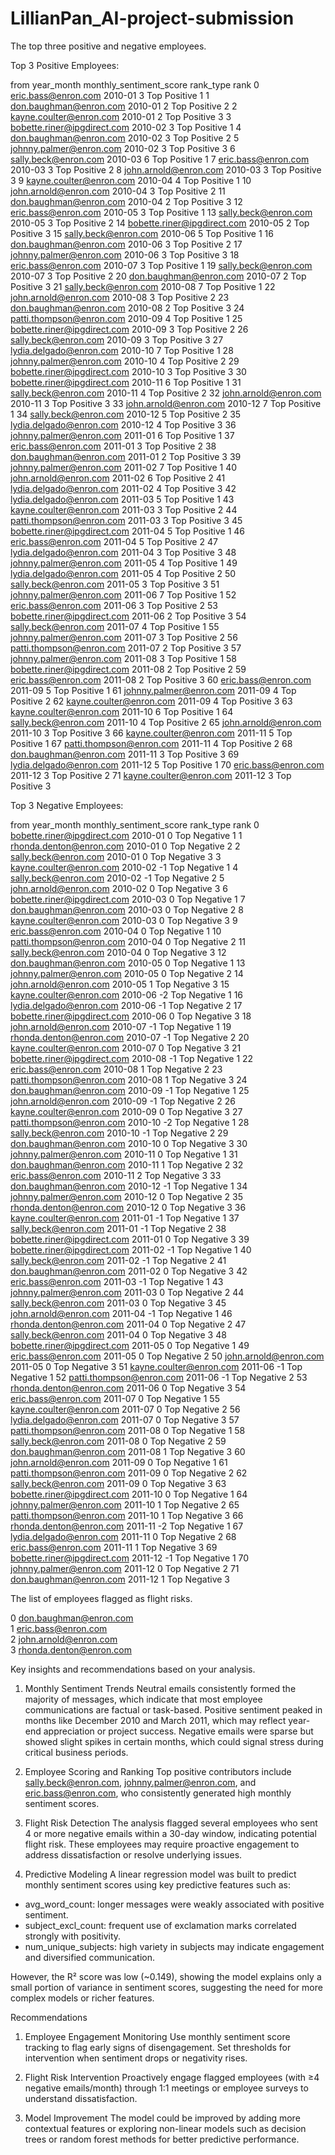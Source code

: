 # LillianPan_AI-project-submission

The top three positive and negative employees.

Top 3 Positive Employees:

from	year_month	monthly_sentiment_score	rank_type	rank
0	eric.bass@enron.com	2010-01	3	Top Positive	1
1	don.baughman@enron.com	2010-01	2	Top Positive	2
2	kayne.coulter@enron.com	2010-01	2	Top Positive	3
3	bobette.riner@ipgdirect.com	2010-02	3	Top Positive	1
4	don.baughman@enron.com	2010-02	3	Top Positive	2
5	johnny.palmer@enron.com	2010-02	3	Top Positive	3
6	sally.beck@enron.com	2010-03	6	Top Positive	1
7	eric.bass@enron.com	2010-03	3	Top Positive	2
8	john.arnold@enron.com	2010-03	3	Top Positive	3
9	kayne.coulter@enron.com	2010-04	4	Top Positive	1
10	john.arnold@enron.com	2010-04	3	Top Positive	2
11	don.baughman@enron.com	2010-04	2	Top Positive	3
12	eric.bass@enron.com	2010-05	3	Top Positive	1
13	sally.beck@enron.com	2010-05	3	Top Positive	2
14	bobette.riner@ipgdirect.com	2010-05	2	Top Positive	3
15	sally.beck@enron.com	2010-06	5	Top Positive	1
16	don.baughman@enron.com	2010-06	3	Top Positive	2
17	johnny.palmer@enron.com	2010-06	3	Top Positive	3
18	eric.bass@enron.com	2010-07	3	Top Positive	1
19	sally.beck@enron.com	2010-07	3	Top Positive	2
20	don.baughman@enron.com	2010-07	2	Top Positive	3
21	sally.beck@enron.com	2010-08	7	Top Positive	1
22	john.arnold@enron.com	2010-08	3	Top Positive	2
23	don.baughman@enron.com	2010-08	2	Top Positive	3
24	patti.thompson@enron.com	2010-09	4	Top Positive	1
25	bobette.riner@ipgdirect.com	2010-09	3	Top Positive	2
26	sally.beck@enron.com	2010-09	3	Top Positive	3
27	lydia.delgado@enron.com	2010-10	7	Top Positive	1
28	johnny.palmer@enron.com	2010-10	4	Top Positive	2
29	bobette.riner@ipgdirect.com	2010-10	3	Top Positive	3
30	bobette.riner@ipgdirect.com	2010-11	6	Top Positive	1
31	sally.beck@enron.com	2010-11	4	Top Positive	2
32	john.arnold@enron.com	2010-11	3	Top Positive	3
33	john.arnold@enron.com	2010-12	7	Top Positive	1
34	sally.beck@enron.com	2010-12	5	Top Positive	2
35	lydia.delgado@enron.com	2010-12	4	Top Positive	3
36	johnny.palmer@enron.com	2011-01	6	Top Positive	1
37	eric.bass@enron.com	2011-01	3	Top Positive	2
38	don.baughman@enron.com	2011-01	2	Top Positive	3
39	johnny.palmer@enron.com	2011-02	7	Top Positive	1
40	john.arnold@enron.com	2011-02	6	Top Positive	2
41	lydia.delgado@enron.com	2011-02	4	Top Positive	3
42	lydia.delgado@enron.com	2011-03	5	Top Positive	1
43	kayne.coulter@enron.com	2011-03	3	Top Positive	2
44	patti.thompson@enron.com	2011-03	3	Top Positive	3
45	bobette.riner@ipgdirect.com	2011-04	5	Top Positive	1
46	eric.bass@enron.com	2011-04	5	Top Positive	2
47	lydia.delgado@enron.com	2011-04	3	Top Positive	3
48	johnny.palmer@enron.com	2011-05	4	Top Positive	1
49	lydia.delgado@enron.com	2011-05	4	Top Positive	2
50	sally.beck@enron.com	2011-05	3	Top Positive	3
51	johnny.palmer@enron.com	2011-06	7	Top Positive	1
52	eric.bass@enron.com	2011-06	3	Top Positive	2
53	bobette.riner@ipgdirect.com	2011-06	2	Top Positive	3
54	sally.beck@enron.com	2011-07	4	Top Positive	1
55	johnny.palmer@enron.com	2011-07	3	Top Positive	2
56	patti.thompson@enron.com	2011-07	2	Top Positive	3
57	johnny.palmer@enron.com	2011-08	3	Top Positive	1
58	bobette.riner@ipgdirect.com	2011-08	2	Top Positive	2
59	eric.bass@enron.com	2011-08	2	Top Positive	3
60	eric.bass@enron.com	2011-09	5	Top Positive	1
61	johnny.palmer@enron.com	2011-09	4	Top Positive	2
62	kayne.coulter@enron.com	2011-09	4	Top Positive	3
63	kayne.coulter@enron.com	2011-10	6	Top Positive	1
64	sally.beck@enron.com	2011-10	4	Top Positive	2
65	john.arnold@enron.com	2011-10	3	Top Positive	3
66	kayne.coulter@enron.com	2011-11	5	Top Positive	1
67	patti.thompson@enron.com	2011-11	4	Top Positive	2
68	don.baughman@enron.com	2011-11	3	Top Positive	3
69	lydia.delgado@enron.com	2011-12	5	Top Positive	1
70	eric.bass@enron.com	2011-12	3	Top Positive	2
71	kayne.coulter@enron.com	2011-12	3	Top Positive	3

Top 3 Negative Employees:

from	year_month	monthly_sentiment_score	rank_type	rank
0	bobette.riner@ipgdirect.com	2010-01	0	Top Negative	1
1	rhonda.denton@enron.com	2010-01	0	Top Negative	2
2	sally.beck@enron.com	2010-01	0	Top Negative	3
3	kayne.coulter@enron.com	2010-02	-1	Top Negative	1
4	sally.beck@enron.com	2010-02	-1	Top Negative	2
5	john.arnold@enron.com	2010-02	0	Top Negative	3
6	bobette.riner@ipgdirect.com	2010-03	0	Top Negative	1
7	don.baughman@enron.com	2010-03	0	Top Negative	2
8	kayne.coulter@enron.com	2010-03	0	Top Negative	3
9	eric.bass@enron.com	2010-04	0	Top Negative	1
10	patti.thompson@enron.com	2010-04	0	Top Negative	2
11	sally.beck@enron.com	2010-04	0	Top Negative	3
12	don.baughman@enron.com	2010-05	0	Top Negative	1
13	johnny.palmer@enron.com	2010-05	0	Top Negative	2
14	john.arnold@enron.com	2010-05	1	Top Negative	3
15	kayne.coulter@enron.com	2010-06	-2	Top Negative	1
16	lydia.delgado@enron.com	2010-06	-1	Top Negative	2
17	bobette.riner@ipgdirect.com	2010-06	0	Top Negative	3
18	john.arnold@enron.com	2010-07	-1	Top Negative	1
19	rhonda.denton@enron.com	2010-07	-1	Top Negative	2
20	kayne.coulter@enron.com	2010-07	0	Top Negative	3
21	bobette.riner@ipgdirect.com	2010-08	-1	Top Negative	1
22	eric.bass@enron.com	2010-08	1	Top Negative	2
23	patti.thompson@enron.com	2010-08	1	Top Negative	3
24	don.baughman@enron.com	2010-09	-1	Top Negative	1
25	john.arnold@enron.com	2010-09	-1	Top Negative	2
26	kayne.coulter@enron.com	2010-09	0	Top Negative	3
27	patti.thompson@enron.com	2010-10	-2	Top Negative	1
28	sally.beck@enron.com	2010-10	-1	Top Negative	2
29	don.baughman@enron.com	2010-10	0	Top Negative	3
30	johnny.palmer@enron.com	2010-11	0	Top Negative	1
31	don.baughman@enron.com	2010-11	1	Top Negative	2
32	eric.bass@enron.com	2010-11	2	Top Negative	3
33	don.baughman@enron.com	2010-12	-1	Top Negative	1
34	johnny.palmer@enron.com	2010-12	0	Top Negative	2
35	rhonda.denton@enron.com	2010-12	0	Top Negative	3
36	kayne.coulter@enron.com	2011-01	-1	Top Negative	1
37	sally.beck@enron.com	2011-01	-1	Top Negative	2
38	bobette.riner@ipgdirect.com	2011-01	0	Top Negative	3
39	bobette.riner@ipgdirect.com	2011-02	-1	Top Negative	1
40	sally.beck@enron.com	2011-02	-1	Top Negative	2
41	don.baughman@enron.com	2011-02	0	Top Negative	3
42	eric.bass@enron.com	2011-03	-1	Top Negative	1
43	johnny.palmer@enron.com	2011-03	0	Top Negative	2
44	sally.beck@enron.com	2011-03	0	Top Negative	3
45	john.arnold@enron.com	2011-04	-1	Top Negative	1
46	rhonda.denton@enron.com	2011-04	0	Top Negative	2
47	sally.beck@enron.com	2011-04	0	Top Negative	3
48	bobette.riner@ipgdirect.com	2011-05	0	Top Negative	1
49	eric.bass@enron.com	2011-05	0	Top Negative	2
50	john.arnold@enron.com	2011-05	0	Top Negative	3
51	kayne.coulter@enron.com	2011-06	-1	Top Negative	1
52	patti.thompson@enron.com	2011-06	-1	Top Negative	2
53	rhonda.denton@enron.com	2011-06	0	Top Negative	3
54	eric.bass@enron.com	2011-07	0	Top Negative	1
55	kayne.coulter@enron.com	2011-07	0	Top Negative	2
56	lydia.delgado@enron.com	2011-07	0	Top Negative	3
57	patti.thompson@enron.com	2011-08	0	Top Negative	1
58	sally.beck@enron.com	2011-08	0	Top Negative	2
59	don.baughman@enron.com	2011-08	1	Top Negative	3
60	john.arnold@enron.com	2011-09	0	Top Negative	1
61	patti.thompson@enron.com	2011-09	0	Top Negative	2
62	sally.beck@enron.com	2011-09	0	Top Negative	3
63	bobette.riner@ipgdirect.com	2011-10	0	Top Negative	1
64	johnny.palmer@enron.com	2011-10	1	Top Negative	2
65	patti.thompson@enron.com	2011-10	1	Top Negative	3
66	rhonda.denton@enron.com	2011-11	-2	Top Negative	1
67	lydia.delgado@enron.com	2011-11	0	Top Negative	2
68	eric.bass@enron.com	2011-11	1	Top Negative	3
69	bobette.riner@ipgdirect.com	2011-12	-1	Top Negative	1
70	johnny.palmer@enron.com	2011-12	0	Top Negative	2
71	don.baughman@enron.com	2011-12	1	Top Negative	3

The list of employees flagged as flight risks.

0   don.baughman@enron.com                    
1      eric.bass@enron.com                    
2    john.arnold@enron.com                    
3  rhonda.denton@enron.com 

Key insights and recommendations based on your analysis.

1. Monthly Sentiment Trends
Neutral emails consistently formed the majority of messages, which indicate that most employee communications are factual or task-based. Positive sentiment peaked in months like December 2010 and March 2011, which may reflect year-end appreciation or project success. Negative emails were sparse but showed slight spikes in certain months, which could signal stress during critical business periods.

2. Employee Scoring and Ranking
Top positive contributors include sally.beck@enron.com, johnny.palmer@enron.com, and eric.bass@enron.com, who consistently generated high monthly sentiment scores.

3. Flight Risk Detection
The analysis flagged several employees who sent 4 or more negative emails within a 30-day window, indicating potential flight risk.
These employees may require proactive engagement to address dissatisfaction or resolve underlying issues.

4. Predictive Modeling
A linear regression model was built to predict monthly sentiment scores using key predictive features such as:

- avg_word_count: longer messages were weakly associated with positive sentiment.
- subject_excl_count: frequent use of exclamation marks correlated strongly with positivity.
- num_unique_subjects: high variety in subjects may indicate engagement and diversified communication.

However, the R² score was low (~0.149), showing the model explains only a small portion of variance in sentiment scores, suggesting the need for more complex models or richer features.

Recommendations

1. Employee Engagement Monitoring
Use monthly sentiment score tracking to flag early signs of disengagement. Set thresholds for intervention when sentiment drops or negativity rises.

2. Flight Risk Intervention
Proactively engage flagged employees (with ≥4 negative emails/month) through 1:1 meetings or employee surveys to understand dissatisfaction.

3. Model Improvement
The model could be improved by adding more contextual features or exploring non-linear models such as decision trees or random forest methods for better predictive performance.





